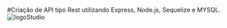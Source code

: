 #Criação de API tipo Rest utilizando Express, Node.js, Sequelize e MYSQL.  
![logoStudio](https://user-images.githubusercontent.com/93998124/162962131-b72e1070-d281-40f6-a487-90b46f77ae63.jpg)
 


